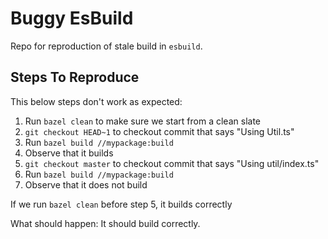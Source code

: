 # Buggy EsBuild

Repo for reproduction of stale build in `esbuild`.

## Steps To Reproduce
This below steps don't work as expected:
1. Run `bazel clean` to make sure we start from a clean slate
2. `git checkout HEAD~1` to checkout commit that says "Using Util.ts"
3. Run `bazel build //mypackage:build`
4. Observe that it builds
5. `git checkout master` to checkout commit that says "Using util/index.ts"
6. Run `bazel build //mypackage:build`
7. Observe that it does not build

If we run `bazel clean` before step 5, it builds correctly

What should happen: It should build correctly.



